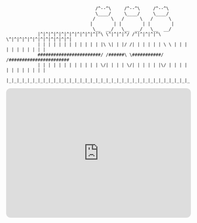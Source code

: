 ```
                                  /^--^\     /^--^\     /^--^\
                                  \____/     \____/     \____/
                                 /      \   /      \   /      \
                                |        | |        | |        |
                                 \__  __/   \__  __/   \__  __/
            |^|^|^|^|^|^|^|^|^|^|^|^\ \^|^|^|^/ /^|^|^|^|^\ \^|^|^|^|^|^|^|^|^|^|^|^|
            | | | | | | | | | | | | |\ \| | |/ /| | | | | | \ \ | | | | | | | | | | |
            ########################/ /######\ \###########/ /#######################
            | | | | | | | | | | | | \/| | | | \/| | | | | |\/ | | | | | | | | | | | |
            |_|_|_|_|_|_|_|_|_|_|_|_|_|_|_|_|_|_|_|_|_|_|_|_|_|_|_|_|_|_|_|_|_|_|_|_|
```

<iframe style="border-radius:12px" src="https://open.spotify.com/embed/track/3TYzES2lL8BTPE4uudj0Hj?utm_source=generator&theme=0" width="100%" height="352" frameborder="0" allowfullscreen="" allow="autoplay; clipboard-write; encrypted-media; fullscreen; picture-in-picture" loading="lazy"></iframe>
